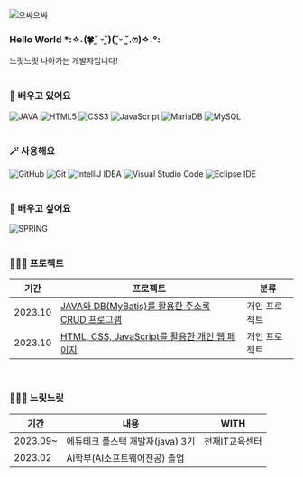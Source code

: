 ![으쌰으쌰](https://github.com/sxzuzv/sxzuzv/assets/106226864/c5b3ac49-fecd-462b-95dc-2cc570884c63)

### Hello World *:✧˖(🍀˘͈ ᵕ˘͈)(˘͈ᵕ ˘͈.ෆ)✧˖°:
느릿느릿 나아가는 개발자입니다! <br><br>

### 🌱 배우고 있어요
  
![JAVA](https://img.shields.io/badge/Java-ED8B00?style=for-the-badge&logo=openjdk&logoColor=white)
![HTML5](https://img.shields.io/badge/HTML5-E34F26?style=for-the-badge&logo=html5&logoColor=white)
![CSS3](https://img.shields.io/badge/CSS3-1572B6?style=for-the-badge&logo=css3&logoColor=white)
![JavaScript](https://img.shields.io/badge/JavaScript-F7DF1E?style=for-the-badge&logo=JavaScript&logoColor=white)
![MariaDB](https://img.shields.io/badge/MariaDB-003545?style=for-the-badge&logo=mariadb&logoColor=white)
![MySQL](https://img.shields.io/badge/MySQL-4479A1?style=for-the-badge&logo=mysql&logoColor=white)
<br><br>

### 🪄 사용해요
  
![GitHub](https://img.shields.io/badge/GitHub-181717?style=for-the-badge&logo=github&logoColor=white)
![Git](https://img.shields.io/badge/Git-F05032?style=for-the-badge&logo=git&logoColor=white)
![IntelliJ IDEA](https://img.shields.io/badge/IntelliJIDEA-000000?style=for-the-badge&logo=intellijidea&logoColor=white)
![Visual Studio Code](https://img.shields.io/badge/VisualStudioCode-007ACC?style=for-the-badge&logo=visualstudiocode&logoColor=white)
![Eclipse IDE](https://img.shields.io/badge/EclipseIDE-2C2255?style=for-the-badge&logo=eclipseide&logoColor=white)
<br><br>

    
### 🔭 배우고 싶어요
  
![SPRING](https://img.shields.io/badge/Spring-6DB33F?style=for-the-badge&logo=spring&logoColor=white)
<br><br>


### 👩🏻‍💻 프로젝트
|기간|프로젝트|분류|
|---|---|---|
|2023.10|[JAVA와 DB(MyBatis)를 활용한 주소록 CRUD 프로그램](https://github.com/sxzuzv/Chunjae_IT_Fullstack_Personal_Project/tree/main/addres_mybatis)|개인 프로젝트|
|2023.10|[HTML, CSS, JavaScript를 활용한 개인 웹 페이지](https://github.com/sxzuzv/Chunjae_IT_Fullstack_Personal_Project/tree/main/web_project)|개인 프로젝트|

<br>

### 🚶🏻‍♀️ 느릿느릿
|기간|내용|WITH|
|---|---|---|
|2023.09~|에듀테크 풀스택 개발자(java) 3기|천재IT교육센터|
|2023.02|AI학부(AI소프트웨어전공) 졸업||










<!--
**sxzuzv/sxzuzv** is a ✨ _special_ ✨ repository because its `README.md` (this file) appears on your GitHub profile.

Here are some ideas to get you started:

- 🔭 I’m currently working on ...
- 🌱 I’m currently learning ...
- 👯 I’m looking to collaborate on ...
- 🤔 I’m looking for help with ...
- 💬 Ask me about ...
- 📫 How to reach me: ...
- 😄 Pronouns: ...
- ⚡ Fun fact: ...
-->

